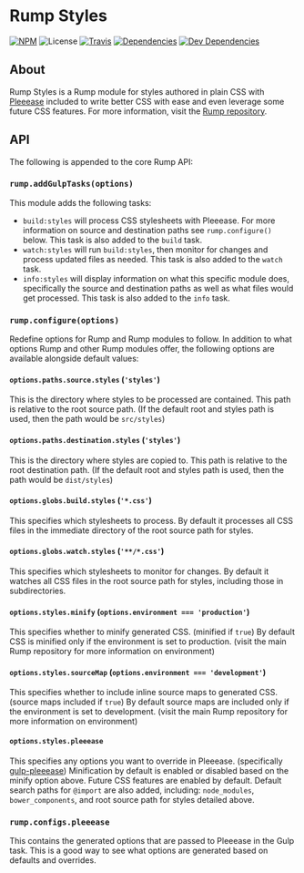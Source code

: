 # Rump Styles
[![NPM](http://img.shields.io/npm/v/rump-styles.svg?style=flat-square)](https://www.npmjs.org/package/rump-styles)
![License](http://img.shields.io/npm/l/rump-styles.svg?style=flat-square)
[![Travis](http://img.shields.io/travis/rumps/rump-styles.svg?style=flat-square)](https://travis-ci.org/rumps/rump-styles)
[![Dependencies](http://img.shields.io/david/rumps/rump-styles.svg?style=flat-square)](https://david-dm.org/rumps/rump-styles)
[![Dev Dependencies](http://img.shields.io/david/dev/rumps/rump-styles.svg?style=flat-square)](https://david-dm.org/rumps/rump-styles#info=devDependencies)


## About
Rump Styles is a Rump module for styles authored in plain CSS with
[Pleeease](http://pleeease.io/) included to write better CSS with ease and even
leverage some future CSS features. For more information, visit the
[Rump repository](https://github.com/rumps/rump).


## API
The following is appended to the core Rump API:

### `rump.addGulpTasks(options)`
This module adds the following tasks:

- `build:styles` will process CSS stylesheets with Pleeease. For more
information on source and destination paths see `rump.configure()` below. This
task is also added to the `build` task.
- `watch:styles` will run `build:styles`, then monitor for changes and process
updated files as needed. This task is also added to the `watch` task.
- `info:styles` will display information on what this specific module does,
specifically the source and destination paths as well as what files would get
processed. This task is also added to the `info` task.

### `rump.configure(options)`
Redefine options for Rump and Rump modules to follow. In addition to what
options Rump and other Rump modules offer, the following options are
available alongside default values:

#### `options.paths.source.styles` (`'styles'`)
This is the directory where styles to be processed are contained. This path is
relative to the root source path. (If the default root and styles path is used,
then the path would be `src/styles`)

#### `options.paths.destination.styles` (`'styles'`)
This is the directory where styles are copied to. This path is relative to the
root destination path. (If the default root and styles path is used, then the
path would be `dist/styles`)

#### `options.globs.build.styles` (`'*.css'`)
This specifies which stylesheets to process. By default it processes all CSS
files in the immediate directory of the root source path for styles.

#### `options.globs.watch.styles` (`'**/*.css'`)
This specifies which stylesheets to monitor for changes. By default it watches
all CSS files in the root source path for styles, including those in
subdirectories.

#### `options.styles.minify` (`options.environment === 'production'`)
This specifies whether to minify generated CSS. (minified if `true`) By default
CSS is minified only if the environment is set to production. (visit the main
Rump repository for more information on environment)

#### `options.styles.sourceMap` (`options.environment === 'development'`)
This specifies whether to include inline source maps to generated CSS. (source
maps included if `true`) By default source maps are included only if the
environment is set to development. (visit the main Rump repository for more
information on environment)

#### `options.styles.pleeease`
This specifies any options you want to override in Pleeease. (specifically
[gulp-pleeease](https://github.com/danielhusar/gulp-pleeease)) Minification by
default is enabled or disabled based on the minify option above. Future CSS
features are enabled by default. Default search paths for `@import` are also
added, including: `node_modules`, `bower_components`, and root source path for
styles detailed above.

### `rump.configs.pleeease`
This contains the generated options that are passed to Pleeease in the Gulp
task. This is a good way to see what options are generated based on defaults
and overrides.
